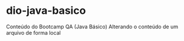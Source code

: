 # dio-java-basico
Conteúdo do Bootcamp QA (Java Básico)
Alterando o conteúdo de um arquivo de forma local
